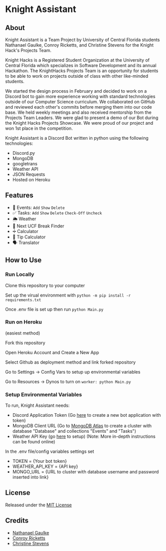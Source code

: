 # Knight Assistant

## About
Knight Assistant is a Team Project by University of Central Florida students Nathanael Gaulke, Conroy Ricketts, and Christine Stevens for the Knight Hack's Projects Team. 

Knight Hacks is a Registered Student Organization at the University of Central Florida which specializes in Software Development and its annual Hackathon. The KnightHacks Projects Team is an opportunity for students to be able to work on projects outside of class with other like-minded students.

We started the design process in February and decided to work on a Discord bot to gain more experience working with standard technologies outside of our Computer Science curriculum. We collaborated on GitHub and reviewed each other's commits before merging them into our code base.  We held weekly meetings and also received mentorship from the Projects Team Leaders. We were glad to present a demo of our Bot during the Knight Hacks Projects Showcase. We were proud of our project and won 1st place in the competition. 


Knight Assistant is a Discord Bot written in python using the following technologies: 

* Discord.py
* MongoDB
* googletrans
* Weather API
* JSON Requests
* Hosted on Heroku


## Features

* :calendar: Events: `Add`  `Show`  `Delete` 
* :white_check_mark: Tasks: `Add`  `Show`  `Delete`  `Check-Off`  `Uncheck`
* :sun_behind_rain_cloud: Weather
* :christmas_tree: Next UCF Break Finder
* :heavy_division_sign: Calculator 
* :money_with_wings: Tip Calculator
* :speaking_head: Translator

## How to Use

### Run Locally

Clone this repository to your computer

Set up the virual environment with
`python -m pip install -r requirements.txt`


Once .env file is set up then run
`python Main.py`

### Run on Heroku 
(easiest method)

Fork this repository

Open Heroku Account and Create a New App

Select Github as deployment method and link forked repository

Go to Settings -> Config Vars to setup up environmental variables

Go to Resources -> Dynos to turn on 
`worker: python Main.py`

### Setup Environmental Variables

To run, Knight Assistant needs:
* Discord Application Token (Go [here](https://discord.com/developers/applications) to create a new bot application with token)
* MongoDB Client URL (Go to [MongoDB Atlas](https://www.mongodb.com/cloud/atlas2) to create a cluster with database "Database" and collections "Events" and "Tasks")
* Weather API Key (go [here](https://openweathermap.org/api) to setup)
(Note: More in-depth instructions can be found online)

In the .env file/config variables settings set
* TOKEN = {Your bot token}
* WEATHER_API_KEY = {API key}
* MONGO_URL = {URL to cluster with database username and password inserted into link}

## License
Released under the [MIT License](https://github.com/nategaulke/Discord_Personal_Assistant/blob/main/LICENSE)

## Credits
* [Nathanael Gaulke](https://github.com/nategaulke)
* [Conroy Ricketts](https://github.com/conroyr41)
* [Christine Stevens](https://github.com/cmstevens02)



